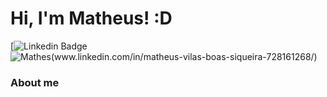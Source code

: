 # Hi, I'm Matheus! :D

[![Linkedin Badge](https://img.shields.io/badge/-LinkedIn-blue?style=flat-square&logo=Linkedin&logoColor=white&link=https://www.linkedin.com/in/matheus-vilas-boas-siqueira-728161268/)
![Mathes(www.linkedin.com/in/matheus-vilas-boas-siqueira-728161268/)](https://img.shields.io/badge/amazon%20alexa-52b5f7?style=for-the-badge&logo=amazon%20alexa&logoColor=white)

### About me
